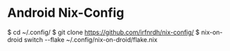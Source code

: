 # Android Nix-Config

$ cd ~/.config/
$ git clone https://github.com/irfnrdh/nix-config/
$ nix-on-droid switch --flake ~/.config/nix-on-droid/flake.nix
